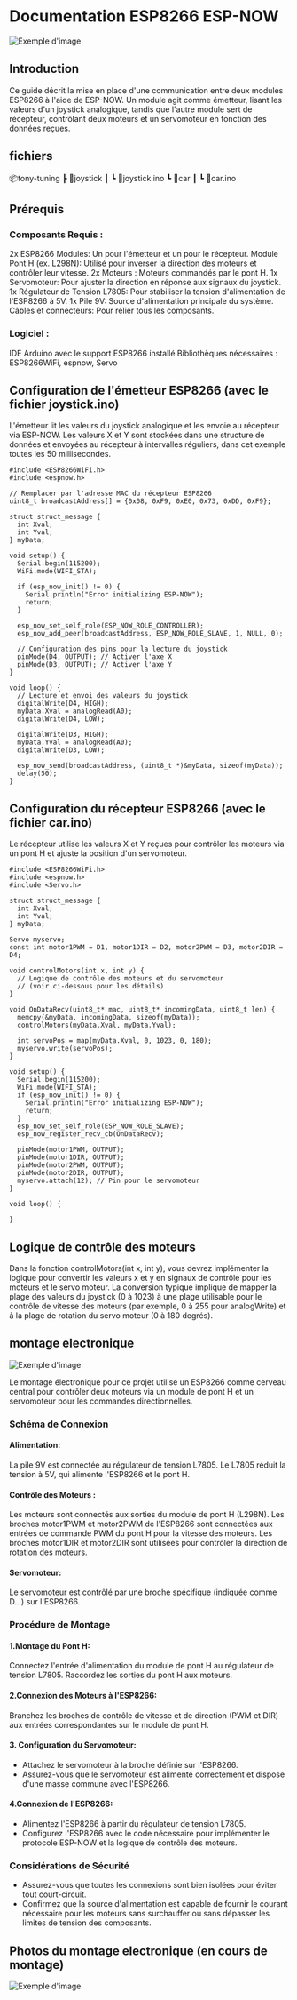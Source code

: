 # Documentation ESP8266 ESP-NOW

![Exemple d'image](assets/title_img.png)

## Introduction
Ce guide décrit la mise en place d'une communication entre deux modules ESP8266 à l'aide de ESP-NOW. Un module agit comme émetteur, lisant les valeurs d'un joystick analogique, tandis que l'autre module sert de récepteur, contrôlant deux moteurs et un servomoteur en fonction des données reçues.

## fichiers
📦tony-tuning
 ┣ 📂joystick
 ┃ ┗ 📜joystick.ino
 ┗ 📂car
 ┃ ┗ 📜car.ino

## Prérequis
### Composants Requis :
2x ESP8266 Modules: Un pour l'émetteur et un pour le récepteur.
Module Pont H (ex. L298N): Utilisé pour inverser la direction des moteurs  et contrôler leur vitesse.
2x Moteurs : Moteurs commandés par le pont H.
1x Servomoteur: Pour ajuster la direction en réponse aux signaux du joystick.
1x Régulateur de Tension L7805: Pour stabiliser la tension d'alimentation de l'ESP8266 à 5V.
1x Pile 9V: Source d'alimentation principale du système.
Câbles et connecteurs: Pour relier tous les composants.

### Logiciel :
IDE Arduino avec le support ESP8266 installé
Bibliothèques nécessaires : ESP8266WiFi, espnow, Servo

## Configuration de l'émetteur ESP8266 (avec le fichier joystick.ino)
L'émetteur lit les valeurs du joystick analogique et les envoie au récepteur via ESP-NOW. Les valeurs X et Y sont stockées dans une structure de données et envoyées au récepteur à intervalles réguliers, dans cet exemple toutes les 50 millisecondes.

```
#include <ESP8266WiFi.h>
#include <espnow.h>

// Remplacer par l'adresse MAC du récepteur ESP8266
uint8_t broadcastAddress[] = {0x08, 0xF9, 0xE0, 0x73, 0xDD, 0xF9};

struct struct_message {
  int Xval;
  int Yval;
} myData;

void setup() {
  Serial.begin(115200);
  WiFi.mode(WIFI_STA);

  if (esp_now_init() != 0) {
    Serial.println("Error initializing ESP-NOW");
    return;
  }
  
  esp_now_set_self_role(ESP_NOW_ROLE_CONTROLLER);
  esp_now_add_peer(broadcastAddress, ESP_NOW_ROLE_SLAVE, 1, NULL, 0);
  
  // Configuration des pins pour la lecture du joystick
  pinMode(D4, OUTPUT); // Activer l'axe X
  pinMode(D3, OUTPUT); // Activer l'axe Y
}
 
void loop() {
  // Lecture et envoi des valeurs du joystick
  digitalWrite(D4, HIGH);
  myData.Xval = analogRead(A0);
  digitalWrite(D4, LOW);
  
  digitalWrite(D3, HIGH);
  myData.Yval = analogRead(A0);
  digitalWrite(D3, LOW);

  esp_now_send(broadcastAddress, (uint8_t *)&myData, sizeof(myData));
  delay(50);
}
```

## Configuration du récepteur ESP8266 (avec le fichier car.ino)
Le récepteur utilise les valeurs X et Y reçues pour contrôler les moteurs  via un pont H et ajuste la position d'un servomoteur.

```
#include <ESP8266WiFi.h>
#include <espnow.h>
#include <Servo.h>

struct struct_message {
  int Xval;
  int Yval;
} myData;

Servo myservo;
const int motor1PWM = D1, motor1DIR = D2, motor2PWM = D3, motor2DIR = D4;

void controlMotors(int x, int y) {
  // Logique de contrôle des moteurs et du servomoteur
  // (voir ci-dessous pour les détails)
}

void OnDataRecv(uint8_t* mac, uint8_t* incomingData, uint8_t len) {
  memcpy(&myData, incomingData, sizeof(myData));
  controlMotors(myData.Xval, myData.Yval);
  
  int servoPos = map(myData.Xval, 0, 1023, 0, 180);
  myservo.write(servoPos);
}

void setup() {
  Serial.begin(115200);
  WiFi.mode(WIFI_STA);
  if (esp_now_init() != 0) {
    Serial.println("Error initializing ESP-NOW");
    return;
  }
  esp_now_set_self_role(ESP_NOW_ROLE_SLAVE);
  esp_now_register_recv_cb(OnDataRecv);
  
  pinMode(motor1PWM, OUTPUT);
  pinMode(motor1DIR, OUTPUT);
  pinMode(motor2PWM, OUTPUT);
  pinMode(motor2DIR, OUTPUT);
  myservo.attach(12); // Pin pour le servomoteur
}

void loop() {
  
}
```

## Logique de contrôle des moteurs
Dans la fonction controlMotors(int x, int y), vous devrez implémenter la logique pour convertir les valeurs x et y en signaux de contrôle pour les moteurs  et le servo moteur. La conversion typique implique de mapper la plage des valeurs du joystick (0 à 1023) à une plage utilisable pour le contrôle de vitesse des moteurs (par exemple, 0 à 255 pour analogWrite) et à la plage de rotation du servo moteur (0 à 180 degrés).

## montage electronique

![Exemple d'image](assets/IMG_2670.png)

Le montage électronique pour ce projet utilise un ESP8266 comme cerveau central pour contrôler deux moteurs  via un module de pont H et un servomoteur pour les commandes directionnelles.

### Schéma de Connexion

#### Alimentation:

La pile 9V est connectée au régulateur de tension L7805.
Le L7805 réduit la tension à 5V, qui alimente l'ESP8266 et le pont H.
#### Contrôle des Moteurs :

Les moteurs sont connectés aux sorties du module de pont H (L298N).
Les broches motor1PWM et motor2PWM de l'ESP8266 sont connectées aux entrées de commande PWM du pont H pour la vitesse des moteurs.
Les broches motor1DIR et motor2DIR sont utilisées pour contrôler la direction de rotation des moteurs.

#### Servomoteur:
Le servomoteur est contrôlé par une broche spécifique (indiquée comme D...) sur l'ESP8266.
### Procédure de Montage
#### 1.Montage du Pont H:

Connectez l'entrée d'alimentation du module de pont H au régulateur de tension L7805.
Raccordez les sorties du pont H aux moteurs.
#### 2.Connexion des Moteurs à l'ESP8266:

Branchez les broches de contrôle de vitesse et de direction (PWM et DIR) aux entrées correspondantes sur le module de pont H.
#### 3. Configuration du Servomoteur:

- Attachez le servomoteur à la broche définie sur l'ESP8266.
- Assurez-vous que le servomoteur est alimenté correctement et dispose d'une masse commune avec l'ESP8266.

#### 4.Connexion de l'ESP8266:

- Alimentez l'ESP8266 à partir du régulateur de tension L7805.
- Configurez l'ESP8266 avec le code nécessaire pour implémenter le protocole ESP-NOW et la logique de contrôle des moteurs.

### Considérations de Sécurité
- Assurez-vous que toutes les connexions sont bien isolées pour éviter tout court-circuit.
- Confirmez que la source d'alimentation est capable de fournir le courant nécessaire pour les moteurs sans surchauffer ou sans dépasser les limites de tension des composants.

## Photos du montage electronique (en cours de montage)

![Exemple d'image](assets/photo.png)